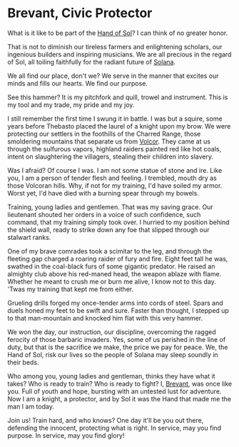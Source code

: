 # Brevant, Civic Protector

What is it like to be part of the [Hand of Sol](../../world-of-rathe/solana/the-order-of-the-light.md#the-hand-of-sol)? I can think of no greater honor.

That is not to diminish our tireless farmers and enlightening scholars, our ingenious builders and inspiring musicians. We are all precious in the regard of Sol, all toiling faithfully for the radiant future of [Solana](../../world-of-rathe/solana/solana.md).

We all find our place, don't we? We serve in the manner that excites our minds and fills our hearts. We find our purpose.

See this hammer? It is my pitchfork and quill, trowel and instrument. This is my tool and my trade, my pride and my joy.

I still remember the first time I swung it in battle. I was but a squire, some years before Thebasto placed the laurel of a knight upon my brow. We were protecting our settlers in the foothills of the Charred Range, those smoldering mountains that separate us from [Volcor](../../world-of-rathe/volcor/volcor.md). They came at us through the sulfurous vapors, highland raiders painted red like hot coals, intent on slaughtering the villagers, stealing their children into slavery.

Was I afraid? Of course I was. I am not some statue of stone and ire. Like you, I am a person of tender flesh and feeling. I trembled, mouth dry as those Volcoran hills. Why, if not for my training, I'd have soiled my armor. Worst yet, I'd have died with a burning spear through my bowels.

Training, young ladies and gentlemen. That was my saving grace. Our lieutenant shouted her orders in a voice of such confidence, such command, that my training simply took over. I hurried to my position behind the shield wall, ready to strike down any foe that slipped through our stalwart ranks.

One of my brave comrades took a scimitar to the leg, and through the fleeting gap charged a roaring raider of fury and fire. Eight feet tall he was, swathed in the coal-black furs of some gigantic predator. He raised an almighty club above his red-maned head, the weapon ablaze with flame. Whether he meant to crush me or burn me alive, I know not to this day. 'Twas my training that kept me from either.

Grueling drills forged my once-tender arms into cords of steel. Spars and duels honed my feet to be swift and sure. Faster than thought, I stepped up to that man-mountain and knocked him flat with this very hammer.

We won the day, our instruction, our discipline, overcoming the ragged ferocity of those barbaric invaders. Yes, some of us perished in the line of duty, but that is the sacrifice we make, the price we pay for peace. We, the Hand of Sol, risk our lives so the people of Solana may sleep soundly in their beds.

Who among you, young ladies and gentleman, thinks they have what it takes? Who is ready to train? Who is ready to fight? I, [Brevant](../../heroes-of-rathe/brevant.md), was once like you. Full of youth and hope, bursting with an untested lust for adventure. Now I am a knight, a protector, and by Sol it was the Hand that made me the man I am today.

Join us! Train hard, and who knows? One day it'll be you out there, defending the innocent, protecting what is right. In service, may you find purpose. In service, may you find glory!
